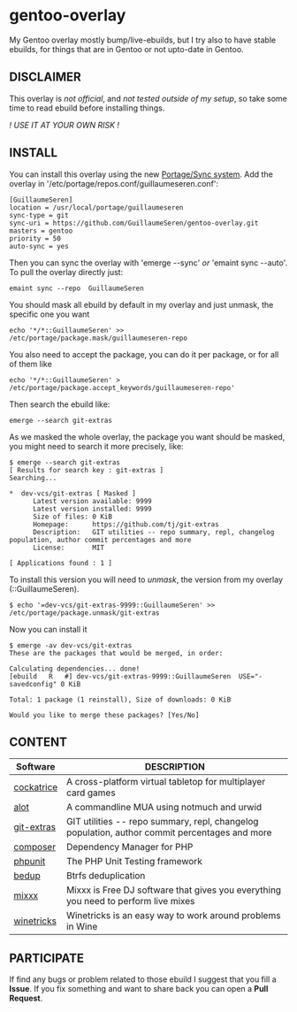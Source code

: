 gentoo-overlay
==============

My Gentoo overlay mostly bump/live-ebuilds, but I try also to have stable ebuilds,
for things that are in Gentoo or not upto-date in Gentoo.

## DISCLAIMER
This overlay is *not official*, and *not tested outside of my setup*,
so take some time to read ebuild before installing things.

_! USE IT AT YOUR OWN RISK !_

## INSTALL
You can install this overlay using the new [Portage/Sync system](https://wiki.gentoo.org/wiki/Project:Portage/Sync).
Add the overlay in '/etc/portage/repos.conf/guillaumeseren.conf':
```
[GuillaumeSeren]
location = /usr/local/portage/guillaumeseren
sync-type = git
sync-uri = https://github.com/GuillaumeSeren/gentoo-overlay.git
masters = gentoo
priority = 50
auto-sync = yes
```

Then you can sync the overlay with 'emerge --sync' *or* 'emaint sync --auto'.
To pull the overlay directly just:
```
emaint sync --repo  GuillaumeSeren
```

You should mask all ebuild by default in my overlay and just unmask,
the specific one you want
```
echo '*/*::GuillaumeSeren' >> /etc/portage/package.mask/guillaumeseren-repo
```

You also need to accept the package, you can do it per package, or for all of
them like
```
echo '*/*::GuillaumeSeren' > /etc/portage/package.accept_keywords/guillaumeseren-repo'
```

Then search the ebuild like:
```
emerge --search git-extras
```

As we masked the whole overlay, the package you want should be masked,
you might need to search it more precisely, like:
```
$ emerge --search git-extras
[ Results for search key : git-extras ]
Searching...

*  dev-vcs/git-extras [ Masked ]
      Latest version available: 9999
      Latest version installed: 9999
      Size of files: 0 KiB
      Homepage:      https://github.com/tj/git-extras
      Description:   GIT utilities -- repo summary, repl, changelog population, author commit percentages and more
      License:       MIT

[ Applications found : 1 ]

```

To install this version you will need to *unmask*, the version from my overlay (::GuillaumeSeren).
```
$ echo '=dev-vcs/git-extras-9999::GuillaumeSeren' >>  /etc/portage/package.unmask/git-extras
```

Now you can install it
```
$ emerge -av dev-vcs/git-extras
These are the packages that would be merged, in order:

Calculating dependencies... done!
[ebuild   R   #] dev-vcs/git-extras-9999::GuillaumeSeren  USE="-savedconfig" 0 KiB

Total: 1 package (1 reinstall), Size of downloads: 0 KiB

Would you like to merge these packages? [Yes/No]
```

## CONTENT

Software                          | DESCRIPTION
----------------------------------|------------
[cockatrice][cockatrice]          | A cross-platform virtual tabletop for multiplayer card games
[alot][alot]                      | A commandline MUA using notmuch and urwid
[git-extras][git-extras]          | GIT utilities -- repo summary, repl, changelog population, author commit percentages and more
[composer][composer]              | Dependency Manager for PHP
[phpunit][phpunit]                | The PHP Unit Testing framework
[bedup][bedup]                    | Btrfs deduplication
[mixxx][mixxx]                    | Mixxx is Free DJ software that gives you everything you need to perform live mixes
[winetricks][winetricks]          | Winetricks is an easy way to work around problems in Wine


## PARTICIPATE
If find any bugs or problem related to those ebuild I suggest that you fill a __Issue__.
If you fix something and want to share back you can open a __Pull Request__.

[cockatrice]: https://github.com/Cockatrice/Cockatrice
[alot]: https://github.com/pazz/alot
[git-extras]: https://github.com/tj/git-extras
[composer]: https://github.com/composer/composer
[phpunit]: https://github.com/sebastianbergmann/phpunit
[bedup]: https://github.com/g2p/bedup
[mixxx]: http://mixxx.org
[winetricks]: https://github.com/Winetricks/winetricks
